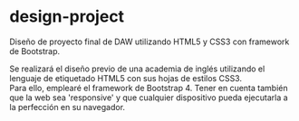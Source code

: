 # design-project
Diseño de proyecto final de DAW utilizando HTML5 y CSS3 con framework de Bootstrap.

Se realizará el diseño previo de una academia de inglés utilizando el lenguaje de etiquetado HTML5 con sus hojas de estilos CSS3.  
Para ello, emplearé el framework de Bootstrap 4.  Tener en cuenta también que la web sea 'responsive' y que cualquier dispositivo
pueda ejecutarla a la perfección en su navegador.
